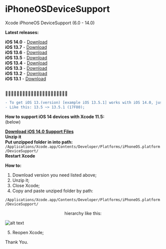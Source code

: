 # iPhoneOSDeviceSupport
Xcode iPhoneOS DeviceSupport (6.0 - 14.0)

**Latest releases:**</br>

**iOS 14.0** - [Download](https://github.com/filsv/iPhoneOSDeviceSupport/raw/master/14.0.zip) </br>
**iOS 13.7** - [Download](https://github.com/filsv/iPhoneOSDeviceSupport/raw/master/13.7.zip) </br>
**iOS 13.6** - [Download](https://github.com/filsv/iPhoneOSDeviceSupport/raw/master/13.6.zip) </br>
**iOS 13.5** - [Download](https://github.com/filsv/iPhoneOSDeviceSupport/raw/master/13.5.zip) </br>
**iOS 13.4** - [Download](https://github.com/filsv/iPhoneOSDeviceSupport/raw/master/13.4.zip) </br>
**iOS 13.3** - [Download](https://github.com/filsv/iPhoneOSDeviceSupport/raw/master/13.3.zip) </br>
**iOS 13.2** - [Download](https://github.com/filsv/iPhoneOSDeviceSupport/raw/master/13.2.zip) </br>
**iOS 13.1** - [Download](https://github.com/filsv/iPhoneOSDeviceSupport/raw/master/13.1.zip)
</br>
</br>

🚩🚩🚩🚩🚩🚩🚩🚩🚩🚩🚩🚩🚩🚩🚩🚩🚩🚩🚩🚩🚩🚩
```diff
- To get iOS 13.(version) [example iOS 13.5.1] works with iOS 14.0, just rename a folder.
- Like this: 13.5 ~> 13.5.1 (17F80);
```

**How to support iOS 14 devices with Xcode 11.5:**</br> (below)

**[Download iOS 14.0 Support Files](https://github.com/filsv/iPhoneOSDeviceSupport/raw/master/14.0.zip)** </br>
**Unzip it**</br>
**Put unzipped folder in into path:**</br>
```/Applications/Xcode.app/Contents/Developer/Platforms/iPhoneOS.platform/DeviceSupport/```</br>
**Restart Xcode**</br>

**How to:**

1) Download version you need listed above;
2) Unzip it;
3) Close Xcode;
4) Copy and paste unziped folder by path:

```/Applications/Xcode.app/Contents/Developer/Platforms/iPhoneOS.platform/DeviceSupport/```

<p align="center">hierarchy like this:</p>

![alt text](https://github.com/filsv/iPhoneOSDeviceSupport/raw/master/Screen%20Shot%202019-08-02%20at%2015.09.55.png)

5) Reopen Xcode;

Thank You.
